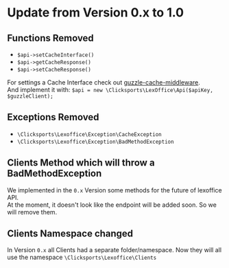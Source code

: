 # Update from Version 0.x to 1.0

## Functions Removed

- `$api->setCacheInterface()`
- `$api->getCacheResponse()`
- `$api->setCacheResponse()`

For settings a Cache Interface check out [guzzle-cache-middleware](https://github.com/Kevinrob/guzzle-cache-middleware).  
And implement it with:
`$api = new \Clicksports\LexOffice\Api($apiKey, $guzzleClient);`

## Exceptions Removed

- `\Clicksports\Lexoffice\Exception\CacheException`
- `\Clicksports\Lexoffice\Exception\BadMethodException`

## Clients Method which will throw a BadMethodException

We implemented in the `0.x` Version some methods for the future of lexoffice API.  
At the moment, it doesn't look like the endpoint will be added soon. So we will remove them.

## Clients Namespace changed

In Version `0.x` all Clients had a separate folder/namespace. Now they will all use the namespace
`\Clicksports\Lexoffice\Clients`